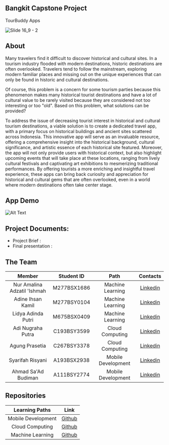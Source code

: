## Bangkit Capstone Project 
 TourBuddy Apps

![Slide 16_9 - 2](https://storage.googleapis.com/tourbuddy/TourBuddyUi.png)

## About
Many travelers find it difficult to discover historical and cultural sites. In a tourism industry flooded with modern destinations, historic destinations are often overlooked. Travelers tend to follow the mainstream, exploring modern familiar places and missing out on the unique experiences that can only be found in historic and cultural destinations.

Of course, this problem is a concern for some tourism parties because this phenomenon makes many historical tourist destinations and have a lot of cultural value to be rarely visited because they are considered not too interesting or too "old". Based on this problem, what solutions can be provided?

To address the issue of decreasing tourist interest in historical and cultural tourism destinations, a viable solution is to create a dedicated travel app, with a primary focus on historical buildings and ancient sites scattered across Indonesia. This innovative app will serve as an invaluable resource, offering a comprehensive insight into the historical background, cultural significance, and artistic essence of each historical site featured. Moreover, the app will not only provide users with historical context, but also highlight upcoming events that will take place at these locations, ranging from lively cultural festivals and captivating art exhibitions to mesmerizing traditional performances. By offering tourists a more enriching and insightful travel experience, these apps can bring back curiosity and appreciation for historical and cultural gems that are often overlooked, even in a world where modern destinations often take center stage.

## App Demo
![Alt Text]()

## Project Documents:
- Project Brief : []()
- Final presentation : []()

## The Team

|            Member               | Student ID  |        Path        |                    Contacts                                   |
| :-------------------------:     | :--------:  | :----------------: | :-----------------------------------------------------------: |
|  Nur Amalina Adzatil 'Ishmah    | M277BSX1686 |  Machine Learning  |  [Linkedin](linkedin.com/in/namalina-ishmah-0219stg)          |
|  Adine Ihsan Kamil              | M277BSY0104 |  Machine Learning  |  [Linkedin](linkedin.com/in/adine-ihsan-kamil-75b79916b)      |
|  Lidya Adinda Putri             | M675BSX0409 |  Machine Learning  |  [Linkedin](linkedin.com/in/lidya-adinda-putri-a82694220)     |
|  Adi Nugraha Putra              | C193BSY3599 |  Cloud Computing   |  [Linkedin](linkedin.com/in/adinugrahaputra14)                |
|  Agung Prasetia                 | C267BSY3378 |  Cloud Computing   |  [Linkedin](linkedin.com/in/agung-prasetia-8bab0a259)         |     
|  Syarifah Risyani               | A193BSX2938 |  Mobile Development|  [Linkedin](linkedin.com/in/syarifah-risyani-060802bff)       |
|  Ahmad Sa'Ad Budiman            | A111BSY2774 |  Mobile Development|  [Linkedin](https://github.com/Adamaristama)                  |

## Repositories

|   Learning Paths   |                                Link                                |
| :----------------: | :----------------------------------------------------------------: |
| Mobile Development | [Github](https://github.com/syarifahrisyani/TourBuddyApp.git) |
|  Cloud Computing  | [Github](https://github.com/Exzzor/TourBudAPI.git)  |
|   Machine Learning  | [Github](https://github.com/Kamiladine/TourBuddy-Machine-Learning.git)  |
